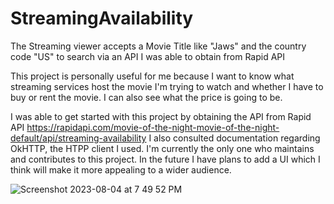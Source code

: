 # StreamingAvailability
The Streaming viewer accepts a Movie Title like "Jaws" and the country code "US" to search via an API I was able to obtain from Rapid API 

This project is personally useful for me because I want to know what streaming services host the movie I'm trying to watch and whether I have to buy or rent the movie. I can also see what the price is going to be.

I was able to get started with this project by obtaining the API from Rapid API https://rapidapi.com/movie-of-the-night-movie-of-the-night-default/api/streaming-availability
I also consulted documentation regarding OkHTTP, the HTPP client I used.
I'm currently the only one who maintains and contributes to this project. In the future I have plans to add a UI which I think will make it more appealing to a wider audience.

![Screenshot 2023-08-04 at 7 49 52 PM](https://github.com/ekdev123/StreamingAvailability/assets/114179084/4b1a7036-0388-4d1c-a9a2-180b142e949e)

